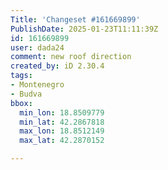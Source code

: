 ```yaml
---
Title: 'Changeset #161669899'
PublishDate: 2025-01-23T11:11:39Z
id: 161669899
user: dada24
comment: new roof direction
created_by: iD 2.30.4
tags:
- Montenegro
- Budva
bbox:
  min_lon: 18.8509779
  min_lat: 42.2867818
  max_lon: 18.8512149
  max_lat: 42.2870152

---
```

